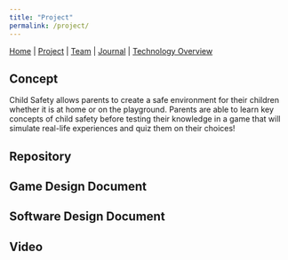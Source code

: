 ```yaml
---
title: "Project"
permalink: /project/
---
```


[Home](/ChildSafetyGame/) | [Project](/ChildSafetyGame/project) | [Team](/ChildSafetyGame/team) | [Journal](/ChildSafetyGame/journal) | [Technology Overview](/ChildSafetyGame/technology) 

## Concept

Child Safety allows parents to create a safe environment for their children whether it is at home or on the playground. Parents are able to learn key concepts of child safety before testing their knowledge in a game that will simulate real-life experiences and quiz them on their choices!

## Repository

## Game Design Document

## Software Design Document

## Video

